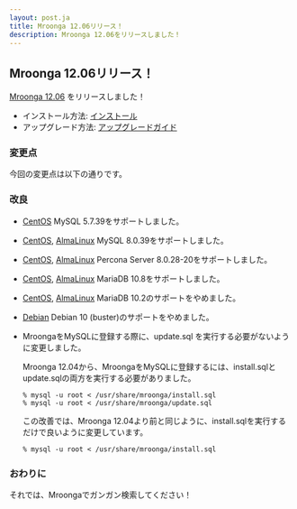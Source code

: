 ```yaml
---
layout: post.ja
title: Mroonga 12.06リリース！
description: Mroonga 12.06をリリースしました！
---
```


## Mroonga 12.06リリース！

[Mroonga 12.06](/ja/docs/news.html#release-12-06) をリリースしました！

* インストール方法: [インストール](/ja/docs/install.html)
* アップグレード方法: [アップグレードガイド](/ja/docs/upgrade.html)

### 変更点

今回の変更点は以下の通りです。

### 改良

* [CentOS](/docs/install/centos.html) MySQL 5.7.39をサポートしました。

* [CentOS](/docs/install/centos.html), [AlmaLinux](/docs/install/almalinux.html) MySQL 8.0.39をサポートしました。

* [CentOS](/docs/install/centos.html), [AlmaLinux](/docs/install/almalinux.html) Percona Server 8.0.28-20をサポートしました。

* [CentOS](/docs/install/centos.html), [AlmaLinux](/docs/install/almalinux.html) MariaDB 10.8をサポートしました。

* [CentOS](/docs/install/centos.html), [AlmaLinux](/docs/install/almalinux.html) MariaDB 10.2のサポートをやめました。

* [Debian](/docs/install/debian.html) Debian 10 (buster)のサポートをやめました。

* MroongaをMySQLに登録する際に、update.sql を実行する必要がないように変更しました。
  
  Mroonga 12.04から、MroongaをMySQLに登録するには、install.sqlとupdate.sqlの両方を実行する必要がありました。

  ```
  % mysql -u root < /usr/share/mroonga/install.sql
  % mysql -u root < /usr/share/mroonga/update.sql
  ```

  この改善では、Mroonga 12.04より前と同じように、install.sqlを実行するだけで良いように変更しています。

  ```
  % mysql -u root < /usr/share/mroonga/install.sql
  ```

### おわりに

それでは、Mroongaでガンガン検索してください！
